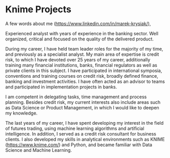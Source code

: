 # Knime Projects

A few words about me (https://www.linkedin.com/in/marek-krysiak/),

Experienced analyst with years of experience in the banking sector. Well organized, critical and focused on the quality of the delivered product. 

During my career, I have held team leader roles for the majority of my time, and previously as a specialist analyst. My main area of expertise is credit risk, to which I have devoted over 25 years of my career, additionally training many financial institutions, banks, financial regulators as well as private clients in this subject. I have participated in international symposia, conventions and training courses on credit risk, broadly defined finance, banking and investment activities. I have often acted as an advisor to teams and participated in implementation projects in banks. 

I am competent in delegating tasks, time management and process planning. Besides credit risk, my current interests also include areas such as Data Science or Product Management, in which I would like to deepen my knowledge.

The last years of my career, I have spent developing my interest in the field of futures trading, using machine learning algorithms and artificial intelligence. In addition, I served as a credit risk consultant for business clients. I also developed my skills in analytical environments such as KNIME (https://www.knime.com/) and Python, and became familiar with Data Science and Machine Learning.

